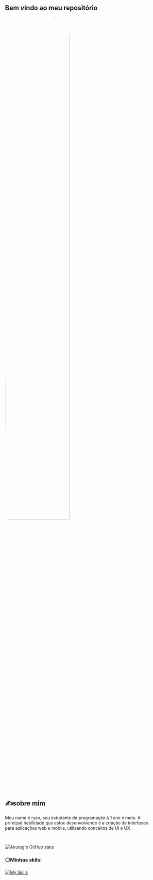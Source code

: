 ## Bem vindo ao meu repositório

<img src="https://github.com/ryanNS3/ryanNS3/assets/131712164/1ffc84b5-d222-4a26-b37a-d209539f72e4" alt="Ryan" style="width:65%; border-radius: 50%;">

<article aria-labelledby="title-about" >
    <div class="">
        <h2 id="title-abount">✍sobre mim</h2>
        <p>Meu nome é ryan, sou estudante de programação à 1 ano e meio. A principal habilidade que estou desenvolvendo é a criação de interfaces para aplicações web e mobile, utilizando conceitos de UI e UX. </p>
    </div>

</article><br/>

<div class="badges">
   
<!--     
[![linkedin](https://img.shields.io/badge/LinkedIn-0077B5?style=for-the-badge&logo=linkedin&logoColor=white
)](https://www.linkedin.com/in/ryan-novaes-847532272/)
[![figma](https://img.shields.io/badge/Figma-F24E1E?style=for-the-badge&logo=figma&logoColor=white
)](https://www.figma.com/file/Y0NvwSPBzHzXDQZAG8tCOA/BitTask?type=design&mode=design&t=EScguUdWHa2FgukO-0) -->

</div>

![Anurag's GitHub stats](https://github-readme-stats.vercel.app/api?username=ryanNS3&show_icons=true&bg_color=#)




### ⚪Minhas skils:

[![My Skills](https://skillicons.dev/icons?i=html,css,javascript,react,java,nodejs)](https://skillicons.dev)





